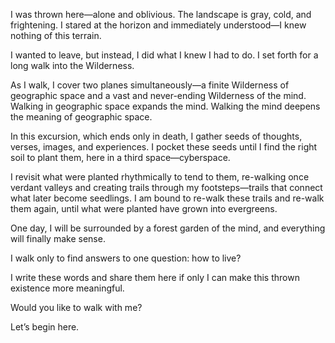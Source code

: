 I was thrown here—alone and oblivious. The landscape is gray, cold, and frightening. I stared at the horizon and immediately understood—I knew nothing of this terrain.

I wanted to leave, but instead, I did what I knew I had to do. I set forth for a long walk into the Wilderness.

As I walk, I cover two planes simultaneously—a finite Wilderness of geographic space and a vast and never-ending Wilderness of the mind. Walking in geographic space expands the mind. Walking the mind deepens the meaning of geographic space.

In this excursion, which ends only in death, I gather seeds of thoughts, verses, images, and experiences. I pocket these seeds until I find the right soil to plant them, here in a third space—cyberspace.

I revisit what were planted rhythmically to tend to them, re-walking once verdant valleys and creating trails through my footsteps—trails that connect what later become seedlings. I am bound to re-walk these trails and re-walk them again, until what were planted have grown into evergreens.

One day, I will be surrounded by a forest garden of the mind, and everything will finally make sense.

I walk only to find answers to one question: how to live?

I write these words and share them here if only I can make this thrown existence more meaningful.

Would you like to walk with me?

Let’s begin here.

